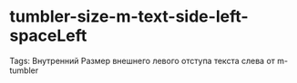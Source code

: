 # tumbler-size-m-text-side-left-spaceLeft

Tags: Внутренний Размер внешнего левого отступа текста слева от m-tumbler